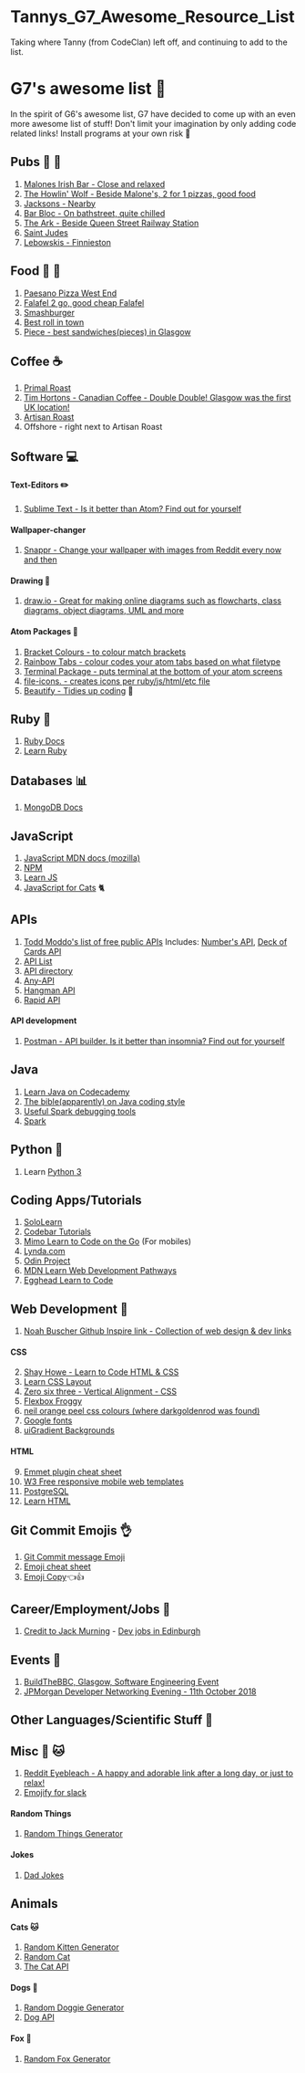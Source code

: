 # Tannys_G7_Awesome_Resource_List
Taking where Tanny (from CodeClan) left off, and continuing to add to the list.


# G7's awesome list :muscle:
In the spirit of G6's awesome list, G7 have decided to come up with an even more awesome list of stuff! Don't limit your imagination by only adding code related links! Install programs at your own risk :eyes:


## Pubs :beers: :wine_glass:
1. [Malones Irish Bar - Close and relaxed](https://goo.gl/maps/AANU1mG8NHp)
2. [The Howlin' Wolf - Beside Malone's, 2 for 1 pizzas, good food](https://goo.gl/maps/FUe38fgUefQ2)
3. [Jacksons - Nearby](https://goo.gl/maps/C2rFSh9kzj42)
4. [Bar Bloc - On bathstreet, quite chilled](https://goo.gl/maps/va6xABTGuE72)
5. [The Ark - Beside Queen Street Railway Station](https://goo.gl/maps/pFwGEu95UiP2)
6. [Saint Judes](https://goo.gl/maps/RxBoTXbk4TD2)
7. [Lebowskis - Finnieston](https://goo.gl/maps/LbVnXsVnpZ92)


## Food :pizza: :hamburger: 
1. [Paesano Pizza West End](https://goo.gl/maps/LjxT2BPMyFq)
2. [Falafel 2 go, good cheap Falafel](https://goo.gl/maps/v1Hq49XDpam)
3. [Smashburger](https://goo.gl/maps/ubPaL2dM2A22)
4. [Best roll in town](https://www.youtube.com/watch?v=dQw4w9WgXcQ)
5. [Piece - best sandwiches(pieces) in Glasgow](https://goo.gl/maps/cG6WY2tbFa82)


## Coffee :coffee:
1. [Primal Roast](https://goo.gl/maps/JCRV2Bs7inu)
2. [Tim Hortons - Canadian Coffee - Double Double!  Glasgow was the first UK location!](http://timhortons.co.uk/)
3. [Artisan Roast](https://goo.gl/maps/WJV2di4NmjE2)
4. Offshore - right next to Artisan Roast


## Software :computer:

#### Text-Editors :pencil2:
1. [Sublime Text - Is it better than Atom? Find out for yourself](https://www.sublimetext.com/)

#### Wallpaper-changer 
1. [Snappr - Change your wallpaper with images from Reddit every now and then](https://francesc.xyz/projects/snappr/)

#### Drawing :pencil:
1. [draw.io - Great for making online diagrams such as flowcharts, class diagrams, object diagrams, UML and more](https://www.draw.io/)

#### Atom Packages :lipstick:
1. [Bracket Colours - to colour match brackets](https://atom.io/packages/nms-color-bracket)
2. [Rainbow Tabs - colour codes your atom tabs based on what filetype](https://atom.io/packages/rainbow-tabs)
3. [Terminal Package - puts terminal at the bottom of your atom screens](https://atom.io/packages/platformio-ide-terminal)
4. [file-icons. - creates icons per ruby/js/html/etc file](https://atom.io/packages/file-icons)
5. [Beautify - Tidies up coding](https://atom.io/packages/atom-beautify) :bath:

## Ruby :gem:
1. [Ruby Docs](http://ruby-doc.org/)
2. [Learn Ruby](https://www.learnrubyonline.org/)


## Databases :bar_chart:
1. [MongoDB Docs](https://docs.mongodb.com/manual/)


## JavaScript
1. [JavaScript MDN docs (mozilla)](https://developer.mozilla.org/en-US/docs/Web/JavaScript)
2. [NPM](https://www.npmjs.com/)
3. [Learn JS](https://www.learn-js.org/)
4. [JavaScript for Cats](http://jsforcats.com/) 🐈


## APIs
1. [Todd Moddo's list of free public APIs](https://github.com/toddmotto/public-apis)
Includes: [Number's API](http://numbersapi.com/), [Deck of Cards API](http://deckofcardsapi.com/)
2. [API List](https://apilist.fun/)
3. [API directory](https://www.programmableweb.com/apis/directory)
4. [Any-API](https://any-api.com/)
5. [Hangman API](http://hangman-api.herokuapp.com/api)
6. [Rapid API](https://rapidapi.com/)

#### API development
1. [Postman - API builder. Is it better than insomnia? Find out for yourself](https://www.getpostman.com/)


## Java
1. [Learn Java on Codecademy](https://www.codecademy.com/learn/learn-java)
2. [The bible(apparently) on Java coding style](http://www.oracle.com/technetwork/java/codeconventions-150003.pdf)
3. [Useful Spark debugging tools](https://github.com/perwendel/spark-debug-tools)
4. [Spark](http://sparkjava.com/)


## Python :snake:
1. Learn [Python 3](https://docs.python.org/3/)


## Coding Apps/Tutorials 
1. [SoloLearn](https://www.sololearn.com/)
2. [Codebar Tutorials](http://tutorials.codebar.io/)
3. [Mimo Learn to Code on the Go](https://getmimo.com/) (For mobiles)
4. [Lynda.com](https://www.lynda.com/)
5. [Odin Project](https://www.theodinproject.com/)
6. [MDN Learn Web Development Pathways](https://developer.mozilla.org/en-US/docs/Learn)
7. [Egghead Learn to Code](https://egghead.io/browse/frameworks)


## Web Development :art:
1. [Noah Buscher Github Inspire link - Collection of web design & dev links](https://github.com/noahbuscher/inspire)

#### CSS
2. [Shay Howe - Learn to Code HTML & CSS](https://learn.shayhowe.com/html-css/)
3. [Learn CSS Layout](http://learnlayout.com/)
4. [Zero six three - Vertical Alignment - CSS](http://zerosixthree.se/vertical-align-anything-with-just-3-lines-of-css/)
5. [Flexbox Froggy](http://flexboxfroggy.com/)
6. [neil orange peel css colours (where darkgoldenrod was found)](http://colours.neilorangepeel.com/)
7. [Google fonts](https://fonts.google.com/)
8. [uiGradient Backgrounds](https://uigradients.com/)

#### HTML
9. [Emmet plugin cheat sheet](https://docs.emmet.io/cheat-sheet/)
10. [W3 Free responsive mobile web templates](https://w3layouts.com/)
11. [PostgreSQL](https://www.postgresql.org/docs/11/static/index.html)
12. [Learn HTML](https://www.learn-html.org/) 


## Git Commit Emojis :ok_hand:
1. [Git Commit message Emoji](https://gist.github.com/parmentf/035de27d6ed1dce0b36a)
2. [Emoji cheat sheet](https://www.webfx.com/tools/emoji-cheat-sheet/)
3. [Emoji Copy](https://www.emojicopy.com/)👈👍


## Career/Employment/Jobs :information_desk_person:
1. [Credit to Jack Murning](https://github.com/JackRMurning) - [Dev jobs in Edinburgh](https://gist.github.com/rossghill/3aceb0b18c2efa097538594ef277df21)


## Events :hotel:
1. [BuildTheBBC, Glasgow, Software Engineering Event](https://www.eventbrite.co.uk/e/buildthebbc-glasgow-software-engineering-event-tickets-49479566716)
2. [JPMorgan Developer Networking Evening - 11th October 2018](https://www.eventbrite.co.uk/e/jpmorgan-developer-networking-evening-11th-october-2018-tickets-50163461263?aff=eemailordconf&utm_campaign=order_confirm&utm_medium=email&ref=eemailordconf&utm_source=eb_email&utm_term=viewevent)


## Other Languages/Scientific Stuff :rocket:


## Misc :dog: :cat:
1. [Reddit Eyebleach - A happy and adorable link after a long day, or just to relax!](https://www.reddit.com/r/Eyebleach/)
2. [Emojify for slack](https://emojify.cool/)

#### Random Things
1. [Random Things Generator](https://www.getrandomthings.com/)

#### Jokes
1. [Dad Jokes](https://icanhazdadjoke.com/)

## Animals

#### Cats :cat:
1. [Random Kitten Generator](http://www.randomkittengenerator.com/)
2. [Random Cat](http://random.cat/view/1586)
3. [The Cat API](http://thecatapi.com/)

#### Dogs :dog:
1. [Random Doggie Generator](https://www.randomdoggiegenerator.com/)
2. [Dog API](https://dog.ceo/dog-api/)

#### Fox 🦊
1. [Random Fox Generator](https://randomfox.ca/)
